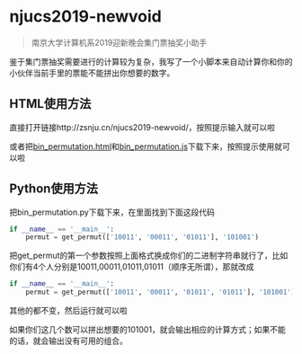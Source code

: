 # njucs2019-newvoid
> 南京大学计算机系2019迎新晚会集门票抽奖小助手

鉴于集门票抽奖需要进行的计算较为复杂，我写了一个小脚本来自动计算你和你的小伙伴当前手里的票能不能拼出你想要的数字。

## HTML使用方法

直接打开链接http://zsnju.cn/njucs2019-newvoid/，按照提示输入就可以啦

或者把[bin_permutation.html](./bin_permutation.html)和[bin_permutation.js](./bin_permutation.js)下载下来，按照提示使用就可以啦

## Python使用方法

把bin_permutation.py下载下来，在里面找到下面这段代码

```python
if __name__ == '__main__':
    permut = get_permut(['10011', '00011', '01011'], '101001')
```

把get_permut的第一个参数按照上面格式换成你们的二进制字符串就行了，比如你们有4个人分别是10011,00011,01011,01011（顺序无所谓），那就改成

```python
if __name__ == '__main__':
    permut = get_permut(['10011', '00011', '01011', '01011'], '101001')
```

其他的都不变，然后运行就可以啦

如果你们这几个数可以拼出想要的101001，就会输出相应的计算方式；如果不能的话，就会输出没有可用的组合。